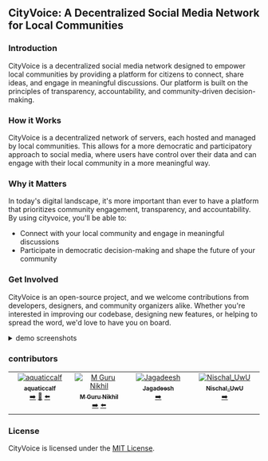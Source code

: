 ## CityVoice: A Decentralized Social Media Network for Local Communities

### Introduction

CityVoice is a decentralized social media network designed to empower local communities by providing a platform for citizens to connect, share ideas, and engage in meaningful discussions. Our platform is built on the principles of transparency, accountability, and community-driven decision-making.

### How it Works

CityVoice is a decentralized network of servers, each hosted and managed by local communities. This allows for a more democratic and participatory approach to social media, where users have control over their data and can engage with their local community in a more meaningful way.

### Why it Matters

In today's digital landscape, it's more important than ever to have a platform that prioritizes community engagement, transparency, and accountability. By using cityvoice, you'll be able to:

- Connect with your local community and engage in meaningful discussions
- Participate in democratic decision-making and shape the future of your community

### Get Involved

CityVoice is an open-source project, and we welcome contributions from developers, designers, and community organizers alike. Whether you're interested in improving our codebase, designing new features, or helping to spread the word, we'd love to have you on board.

<details>
<summary>demo screenshots</summary>

### Login
Securely access your Cityvoice account with our easy-to-use login system.

![](assets/login.jpeg)

### Signup
Create an account and start engaging with your local community today!

![](assets/signup.jpeg)

### Profile
Showcase your personality and interests with a customizable profile page.

![](assets/profile.jpeg)

### Search
Find and connect with like-minded individuals, local businesses, and community leaders.

![](assets/search.jpeg)

### Create post
Share your thoughts, ideas, opinions and issues with the community.

![](assets/post.jpeg)

### create poll
Engage in democratic decision-making by creating and participating in polls.

![](assets/poll.jpeg)

</details>

### contributors

<!-- ALL-CONTRIBUTORS-LIST:START - Do not remove or modify this section -->
<!-- prettier-ignore-start -->
<!-- markdownlint-disable -->
<table>
  <tbody>
    <tr>
      <td align="center" valign="top" width="14.28%"><a href="http://github.com/aquaticcalf"><img src="https://avatars.githubusercontent.com/u/126369826?v=4?s=100" width="100px;" alt="aquaticcalf"/><br /><sub><b>aquaticcalf</b></sub></a><br /><a href="https://github.com/flemingslefthandrule/cityvoicejs/commits?author=aquaticcalf" title="Frontend">➡️</a> <a href="https://github.com/flemingslefthandrule/cityvoice/commits?author=aquaticcalf" title="Documentation">📖</a> <a href="https://github.com/flemingslefthandrule/cityvoicepy/commits?author=aquaticcalf" title="Backend">⬅️</a></td>
      <td align="center" valign="top" width="14.28%"><a href="https://github.com/MGuruNikhil"><img src="https://avatars.githubusercontent.com/u/130775801?v=4?s=100" width="100px;" alt="M Guru Nikhil"/><br /><sub><b>M Guru Nikhil</b></sub></a><br /><a href="https://github.com/flemingslefthandrule/cityvoicejs/commits?author=MGuruNikhil" title="Frontend">➡️</a> <a href="https://github.com/flemingslefthandrule/cityvoicepy/commits?author=MGuruNikhil" title="Backend">⬅️</a></td>
      <td align="center" valign="top" width="14.28%"><a href="https://github.com/jagadeesh-debug"><img src="https://avatars.githubusercontent.com/u/118063840?v=4?s=100" width="100px;" alt="Jagadeesh"/><br /><sub><b>Jagadeesh</b></sub></a><br /><a href="https://github.com/flemingslefthandrule/cityvoicejs/commits?author=jagadeesh-debug" title="Frontend">➡️</a></td>
      <td align="center" valign="top" width="14.28%"><a href="https://github.com/Nischa1Mv"><img src="https://avatars.githubusercontent.com/u/118107697?v=4?s=100" width="100px;" alt="Nischal_UwU"/><br /><sub><b>Nischal_UwU</b></sub></a><br /><a href="https://github.com/flemingslefthandrule/cityvoicejs/commits/!mine?author=Nischa1Mv" title="Frontend">➡️</a></td>
    </tr>
  </tbody>
</table>

<!-- markdownlint-restore -->
<!-- prettier-ignore-end -->

<!-- ALL-CONTRIBUTORS-LIST:END -->

### License

CityVoice is licensed under the [MIT License](license.md).